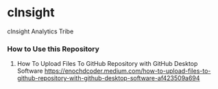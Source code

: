 # cInsight
cInsight Analytics Tribe

### How to Use this Repository

1. How To Upload Files To GitHub Repository with GitHub Desktop Software
https://enochdcoder.medium.com/how-to-upload-files-to-github-repository-with-github-desktop-software-af423509a694
